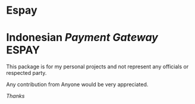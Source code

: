 # **Espay**
# **Indonesian** *Payment Gateway* **ESPAY**
This package is for my personal projects 
and not represent any officials or respected party.

Any contribution from Anyone would be very appreciated.

*Thanks*